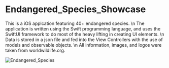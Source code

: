 # Endangered_Species_Showcase
This is a iOS applcation featuring 40+ endangered species. \n
The application is written using the Swift programming language, and uses the SwiftUI framework to do most of the heavy lifting in creating UI elements. \n
Data is stored in a json file and fed into the View Controllers with the use of models and observable objects. \n
All information, images, and logos were taken from worldwildlife.org.

![Endangered_Species](https://imgur.com/a/CbRCGJm)
